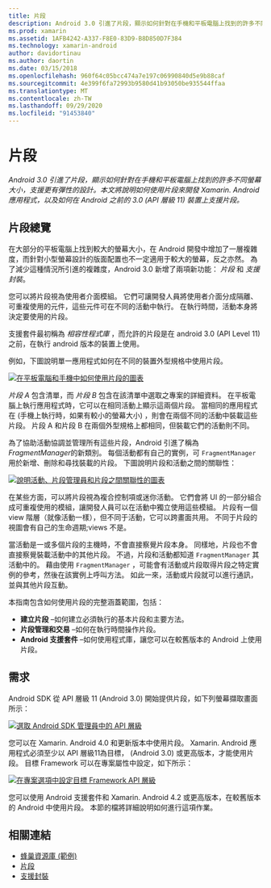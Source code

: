 ```yaml
---
title: 片段
description: Android 3.0 引進了片段，顯示如何針對在手機和平板電腦上找到的許多不同螢幕大小，支援更有彈性的設計。 本文將說明如何使用片段來開發 Xamarin. Android 應用程式，以及如何在 Android 之前的 3.0 (API 層級 11) 裝置上支援片段。
ms.prod: xamarin
ms.assetid: 1AFB4242-A337-F8E0-83D9-B8D850D7F384
ms.technology: xamarin-android
author: davidortinau
ms.author: daortin
ms.date: 03/15/2018
ms.openlocfilehash: 960f64c05bcc474a7e197c06990840d5e9b88caf
ms.sourcegitcommit: 4e399f6fa72993b9580d41b93050be935544ffaa
ms.translationtype: MT
ms.contentlocale: zh-TW
ms.lasthandoff: 09/29/2020
ms.locfileid: "91453840"
---
```

# <a name="fragments"></a>片段

_Android 3.0 引進了片段，顯示如何針對在手機和平板電腦上找到的許多不同螢幕大小，支援更有彈性的設計。本文將說明如何使用片段來開發 Xamarin. Android 應用程式，以及如何在 Android 之前的 3.0 (API 層級 11) 裝置上支援片段。_

## <a name="fragments-overview"></a>片段總覽

在大部分的平板電腦上找到較大的螢幕大小，在 Android 開發中增加了一層複雜度，而針對小型螢幕設計的版面配置也不一定適用于較大的螢幕，反之亦然。 為了減少這種情況所引進的複雜度，Android 3.0 新增了兩項新功能： *片段* 和 *支援封裝*。

您可以將片段視為使用者介面模組。 它們可讓開發人員將使用者介面分成隔離、可重複使用的元件，這些元件可在不同的活動中執行。 在執行時間，活動本身將決定要使用的片段。

支援套件最初稱為 *相容性程式庫* ，而允許的片段是在 android 3.0 (API Level 11) 之前，在執行 android 版本的裝置上使用。

例如，下圖說明單一應用程式如何在不同的裝置外型規格中使用片段。

[![在平板電腦和手機中如何使用片段的圖表](images/00.png)](images/00.png#lightbox)

*片段 A* 包含清單，而 *片段 B* 包含在該清單中選取之專案的詳細資料。 在平板電腦上執行應用程式時，它可以在相同活動上顯示這兩個片段。 當相同的應用程式在 (手機上執行時，如果有較小的螢幕大小) ，則會在兩個不同的活動中裝載這些片段。 片段 A 和片段 B 在兩個外型規格上都相同，但裝載它們的活動則不同。

為了協助活動協調並管理所有這些片段，Android 引進了稱為 *FragmentManager*的新類別。 每個活動都有自己的實例，可 `FragmentManager` 用於新增、刪除和尋找裝載的片段。 下圖說明片段和活動之間的關聯性：

[![說明活動、片段管理員和片段之間關聯性的圖表](images/01.png)](images/01.png#lightbox)

在某些方面，可以將片段視為複合控制項或迷你活動。 它們會將 UI 的一部分組合成可重複使用的模組，讓開發人員可以在活動中獨立使用這些模組。 片段有一個 view 階層（就像活動一樣），但不同于活動，它可以跨畫面共用。 不同于片段的視圖會有自己的生命週期;views 不是。

當活動是一或多個片段的主機時，不會直接察覺片段本身。 同樣地，片段也不會直接察覺裝載活動中的其他片段。 不過，片段和活動都知道 `FragmentManager` 其活動中的。 藉由使用 `FragmentManager` ，可能會有活動或片段取得片段之特定實例的參考，然後在該實例上呼叫方法。 如此一來，活動或片段就可以進行通訊，並與其他片段互動。

本指南包含如何使用片段的完整涵蓋範圍，包括：

- **建立片段** –如何建立必須執行的基本片段和主要方法。
- **片段管理和交易** –如何在執行時間操作片段。
- **Android 支援套件** –如何使用程式庫，讓您可以在較舊版本的 Android 上使用片段。

## <a name="requirements"></a>需求

Android SDK 從 API 層級 11 (Android 3.0) 開始提供片段，如下列螢幕擷取畫面所示：

[![選取 Android SDK 管理員中的 API 層級](images/02.png)](images/02.png#lightbox)

您可以在 Xamarin. Android 4.0 和更新版本中使用片段。 Xamarin. Android 應用程式必須至少以 API 層級11為目標， (Android 3.0) 或更高版本，才能使用片段。 目標 Framework 可以在專案屬性中設定，如下所示：

[![在專案選項中設定目標 Framework API 層級](images/03-sml.png)](images/03.png#lightbox)

您可以使用 Android 支援套件和 Xamarin. Android 4.2 或更高版本，在較舊版本的 Android 中使用片段。 本節的檔將詳細說明如何進行這項作業。

## <a name="related-links"></a>相關連結

- [蜂巢資源庫 (範例) ](/samples/xamarin/monodroid-samples/honeycombgallery)
- [片段](https://developer.android.com/guide/topics/fundamentals/fragments.html)
- [支援封裝](https://developer.android.com/sdk/compatibility-library.html)